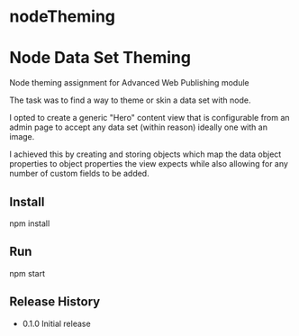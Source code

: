 # nodeTheming

Node Data Set Theming
=====================

Node theming assignment for Advanced Web Publishing module

The task was to find a way to theme or skin a data set with node.

I opted to create a generic "Hero" content view that is configurable from an admin page to accept any data set (within reason) ideally one with an image. 

I achieved this by creating and storing objects which map the data object properties to object properties the view expects while also allowing for any number of custom fields to be added.

## Install

  npm install

## Run

 npm start 


## Release History

* 0.1.0 Initial release
